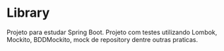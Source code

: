 # Library
Projeto para estudar Spring Boot. 
Projeto com testes utilizando Lombok, Mockito, BDDMockito, mock de repository dentre outras praticas. 
